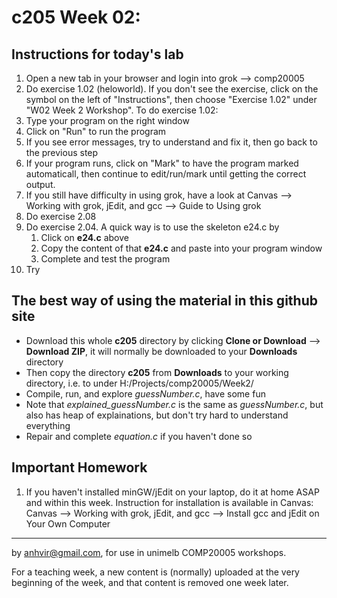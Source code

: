  c205 Week 02:
=======

Instructions for today's lab
----------------------------
1. Open a new tab in your browser and login into grok --> comp20005  
1. Do exercise 1.02 (heloworld). If you don't see the exercise, click on the symbol on the left of "Instructions", then choose "Exercise 1.02" under "W02 Week 2 Workshop". To do exercise 1.02:
  2. Type your program on the right window
  2. Click on "Run" to run the program
  2. If you see error messages, try to understand and fix it, then go back to the previous step
  2. If your program runs, click on "Mark" to have the program marked automaticall, then continue to edit/run/mark until getting the correct output.
1. If you still have difficulty in using grok, have a look at Canvas --> Working with grok, jEdit, and gcc --> Guide to Using grok
1. Do exercise 2.08 
1. Do exercise 2.04. A quick way is to use the skeleton e24.c by
   1. Click on **e24.c** above
   1. Copy the content of that **e24.c** and paste into your program window
   1. Complete and test the program 
1. Try 


The best way of using the material in this github site
--------------------------------------------------
  * Download this whole **c205** directory by clicking **Clone or Download** --> **Download ZIP**, it will normally be downloaded to your **Downloads** directory
  * Then copy the directory **c205** from **Downloads** to your working directory, i.e. to under H:/Projects/comp20005/Week2/
  * Compile, run, and explore *guessNumber.c*, have some fun
  * Note that *explained_guessNumber.c* is the same as *guessNumber.c*, but also has heap of explainations, but don't try hard to understand everything 
  * Repair and complete *equation.c* if you haven't done so 

Important Homework
-----------------
1. If you haven't installed minGW/jEdit on your laptop, do it at home ASAP and within this week. Instruction for installation is available in Canvas: 
Canvas -->  Working with grok, jEdit, and gcc --> Install gcc and jEdit on Your Own Computer




-------------------------------------------------------------
by anhvir@gmail.com, for use in unimelb COMP20005 workshops.

For a teaching week, a new content is (normally) uploaded at the very beginning of the week, and that content is removed one week later.
